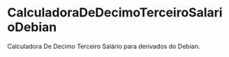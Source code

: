 # CalculadoraDeDecimoTerceiroSalarioDebian
Calculadora De Decimo Terceiro Salário para derivados do Debian.
